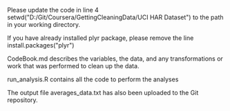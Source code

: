 Please update the code in line 4 
setwd("D:/Git/Coursera/GettingCleaningData/UCI HAR Dataset")
to the path in your working directory.

If you have already installed plyr package, please remove the line 
install.packages("plyr")

CodeBook.md describes the variables, the data, and any transformations or work that was performed to clean up the data.

run_analysis.R contains all the code to perform the analyses

The output file averages_data.txt has also been uploaded to the Git repository.
